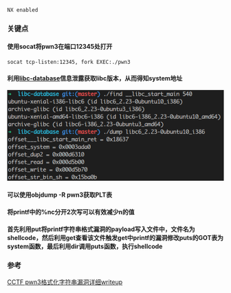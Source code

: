     NX enabled
### 关键点

#### 使用socat将pwn3在端口12345处打开
    socat tcp-listen:12345, fork EXEC:./pwn3

#### 利用[libc-database](https://github.com/niklasb/libc-database)信息泄露获取libc版本，从而得知system地址
![image](./libc-database.png)

#### 可以使用objdump -R pwn3获取PLT表

#### 将printf中的%nc分开2次写可以有效减少n的值

#### 首先利用put将printf字符串格式漏洞的payload写入文件中，文件名为shellcode，然后利用get查看该文件触发get中printf的漏洞修改puts的GOT表为system函数，最后利用dir调用puts函数，执行shellcode

### 参考
[CCTF pwn3格式化字符串漏洞详细writeup](https://www.anquanke.com/post/id/83835)